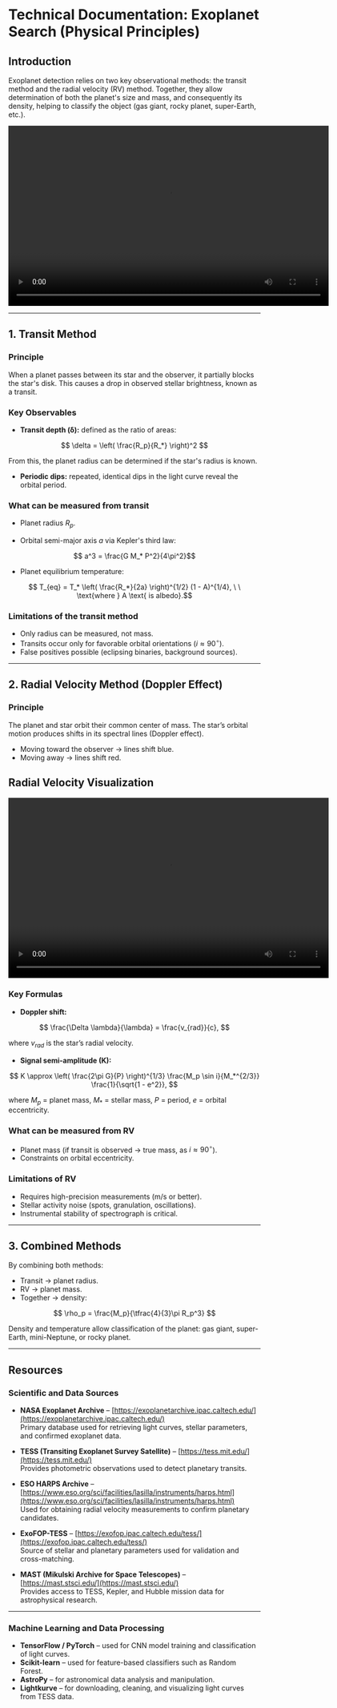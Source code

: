 # Technical Documentation: Exoplanet Search (Physical Principles)

## Introduction

Exoplanet detection relies on two key observational methods: the transit method and the radial velocity (RV) method. Together, they allow determination of both the planet's size and mass, and consequently its density, helping to classify the object (gas giant, rocky planet, super-Earth, etc.).

<video width="640" height="360" controls>
  <source src="images/transit_method_multiple_planets_4K.mp4" type="video/mp4">
</video>

---

## 1. Transit Method

### Principle

When a planet passes between its star and the observer, it partially blocks the star's disk. This causes a drop in observed stellar brightness, known as a transit.

### Key Observables

* **Transit depth (δ):** defined as the ratio of areas:

$$
\delta = \left( \frac{R_p}{R_*} \right)^2
$$

  From this, the planet radius can be determined if the star's radius is known.
* **Periodic dips:** repeated, identical dips in the light curve reveal the orbital period.

### What can be measured from transit

* Planet radius $R_p$.

* Orbital semi-major axis $a$ via Kepler's third law:

$$ a^3 = \frac{G M_* P^2}{4\pi^2}$$

* Planet equilibrium temperature:

$$ T_{eq} = T_* \left( \frac{R_*}{2a} \right)^{1/2} (1 - A)^{1/4}, \ \ \text{where } A \text{ is albedo}.$$

### Limitations of the transit method

* Only radius can be measured, not mass.  
* Transits occur only for favorable orbital orientations ($i \approx 90^\circ$).  
* False positives possible (eclipsing binaries, background sources).

---

## 2. Radial Velocity Method (Doppler Effect)

### Principle

The planet and star orbit their common center of mass. The star’s orbital motion produces shifts in its spectral lines (Doppler effect).  

* Moving toward the observer → lines shift blue.  
* Moving away → lines shift red.  

## Radial Velocity Visualization

<video width="640" height="360" controls>
  <source src="images/radial_velocity-1.mp4" type="video/mp4">
  Your browser does not support the video tag.
</video>

### Key Formulas

* **Doppler shift:**

$$ 
\frac{\Delta \lambda}{\lambda} = \frac{v_{rad}}{c}, 
$$ 

where $v_{rad}$ is the star’s radial velocity.

* **Signal semi-amplitude (K):**

$$ K \approx \left( \frac{2\pi G}{P} \right)^{1/3} \frac{M_p \sin i}{M_*^{2/3}} \frac{1}{\sqrt{1 - e^2}}, $$

where $M_p$ = planet mass, $M_*$ = stellar mass, $P$ = period, $e$ = orbital eccentricity.

### What can be measured from RV

* Planet mass (if transit is observed → true mass, as $i \approx 90^\circ$).  
* Constraints on orbital eccentricity.

### Limitations of RV

* Requires high-precision measurements (m/s or better).  
* Stellar activity noise (spots, granulation, oscillations).  
* Instrumental stability of spectrograph is critical.

---

## 3. Combined Methods

By combining both methods:

* Transit → planet radius.  
* RV → planet mass.  
* Together → density:

$$
\rho_p = \frac{M_p}{\tfrac{4}{3}\pi R_p^3}
$$

Density and temperature allow classification of the planet: gas giant, super-Earth, mini-Neptune, or rocky planet.


---
##  Resources  

### Scientific and Data Sources  
- **NASA Exoplanet Archive** – [https://exoplanetarchive.ipac.caltech.edu/](https://exoplanetarchive.ipac.caltech.edu/)  
  Primary database used for retrieving light curves, stellar parameters, and confirmed exoplanet data.  

- **TESS (Transiting Exoplanet Survey Satellite)** – [https://tess.mit.edu/](https://tess.mit.edu/)  
  Provides photometric observations used to detect planetary transits.  

- **ESO HARPS Archive** – [https://www.eso.org/sci/facilities/lasilla/instruments/harps.html](https://www.eso.org/sci/facilities/lasilla/instruments/harps.html)  
  Used for obtaining radial velocity measurements to confirm planetary candidates.  

- **ExoFOP-TESS** – [https://exofop.ipac.caltech.edu/tess/](https://exofop.ipac.caltech.edu/tess/)  
  Source of stellar and planetary parameters used for validation and cross-matching.  

- **MAST (Mikulski Archive for Space Telescopes)** – [https://mast.stsci.edu/](https://mast.stsci.edu/)  
  Provides access to TESS, Kepler, and Hubble mission data for astrophysical research.  

---

###  Machine Learning and Data Processing  
- **TensorFlow / PyTorch** – used for CNN model training and classification of light curves.  
- **Scikit-learn** – used for feature-based classifiers such as Random Forest.  
- **AstroPy** – for astronomical data analysis and manipulation.  
- **Lightkurve** – for downloading, cleaning, and visualizing light curves from TESS data.  
